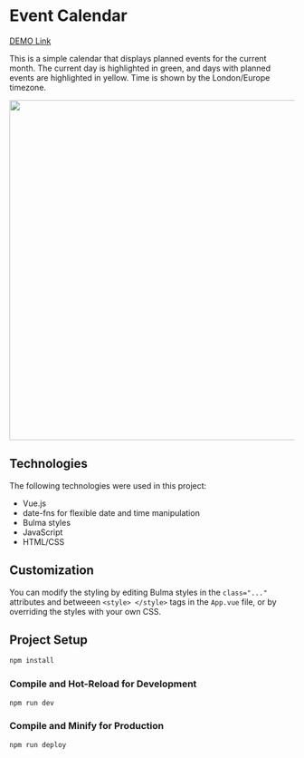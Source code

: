 # Event Calendar

[DEMO Link](https://olena-yanovska.github.io/vue3-calendar/)

This is a simple calendar that displays planned events for the current month. The current day is highlighted in green, and days with planned events are highlighted in yellow. Time is shown by the London/Europe timezone.

<img src="https://user-images.githubusercontent.com/116846571/227862396-91451ea4-eadd-4502-b3cd-5e860f5a97c3.PNG" width="600">

## Technologies

The following technologies were used in this project:

- Vue.js
- date-fns for flexible date and time manipulation
- Bulma styles
- JavaScript
- HTML/CSS

## Customization

You can modify the styling by editing Bulma styles in the `class="..."` attributes and betweeen `<style> </style>` tags in the `App.vue` file, or by overriding the styles with your own CSS.


## Project Setup

```sh
npm install
```

### Compile and Hot-Reload for Development

```sh
npm run dev
```

### Compile and Minify for Production

```sh
npm run deploy
```
